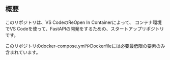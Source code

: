 ## 概要
このリポジトリは、VS CodeのReOpen In Containerによって、
コンテナ環境でVS Codeを使って、FastAPIの開発をするための、スタートアップリポジトリです。

このリポジトリのdocker-compose.ymlやDockerfileには必要最低限の要素のみ含まれています。